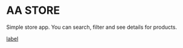# AA STORE
Simple store app. You can search, filter and see details for products.

[label](https://user-images.githubusercontent.com/90919011/224155658-e1ff95cb-220b-47c6-a6bb-f80cb53ad19e.mp4)